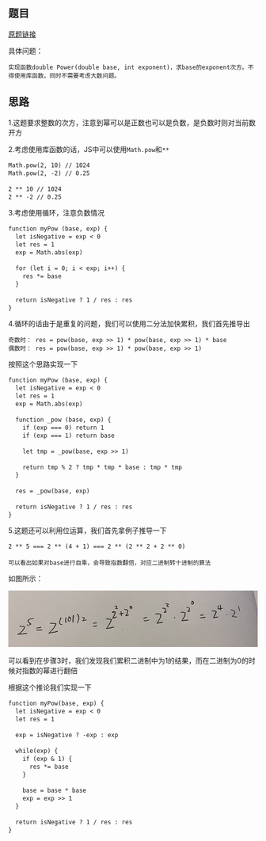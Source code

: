 ## 题目

[原题链接](https://leetcode-cn.com/problems/shu-zhi-de-zheng-shu-ci-fang-lcof)

具体问题：

```
实现函数double Power(double base, int exponent)，求base的exponent次方。不得使用库函数，同时不需要考虑大数问题。
```

## 思路

1.这题要求整数的次方，注意到幂可以是正数也可以是负数，是负数时则对当前数开方

2.考虑使用库函数的话，JS中可以使用`Math.pow`和`**`
```
Math.pow(2, 10) // 1024
Math.pow(2, -2) // 0.25

2 ** 10 // 1024
2 ** -2 // 0.25
```

3.考虑使用循环，注意负数情况
```
function myPow (base, exp) {
  let isNegative = exp < 0
  let res = 1
  exp = Math.abs(exp)

  for (let i = 0; i < exp; i++) {
    res *= base
  }

  return isNegative ? 1 / res : res
}
```

4.循环的话由于是重复的问题，我们可以使用二分法加快累积，我们首先推导出
```
奇数时： res = pow(base, exp >> 1) * pow(base, exp >> 1) * base
偶数时： res = pow(base, exp >> 1) * pow(base, exp >> 1)
```

按照这个思路实现一下
```
function myPow (base, exp) {
  let isNegative = exp < 0
  let res = 1
  exp = Math.abs(exp)

  function _pow (base, exp) {
    if (exp === 0) return 1
    if (exp === 1) return base

    let tmp = _pow(base, exp >> 1)

    return tmp % 2 ? tmp * tmp * base : tmp * tmp
  }

  res = _pow(base, exp)

  return isNegative ? 1 / res : res
}
```

5.这题还可以利用位运算，我们首先拿例子推导一下
```
2 ** 5 === 2 ** (4 + 1) === 2 ** (2 ** 2 + 2 ** 0)

可以看出如果对base进行自乘，会导致指数翻倍，对应二进制转十进制的算法
```

如图所示：

![pow](./../img/pow.png)

可以看到在步骤3时，我们发现我们累积二进制中为1的结果，而在二进制为0的时候对指数的幂进行翻倍

根据这个推论我们实现一下
```
function myPow(base, exp) {
  let isNegative = exp < 0
  let res = 1

  exp = isNegative ? -exp : exp
  
  while(exp) {
    if (exp & 1) {
      res *= base
    }

    base = base * base
    exp = exp >> 1
  }

  return isNegative ? 1 / res : res
}
```